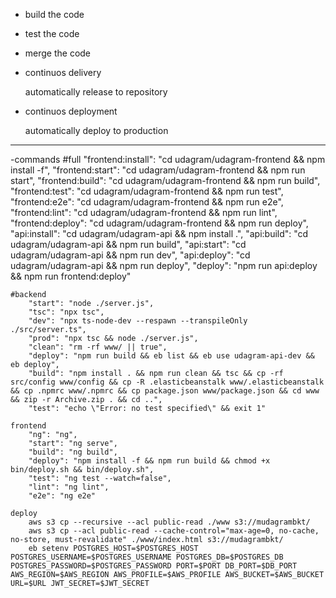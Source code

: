 - build the code


- test the code


- merge the code


- continuos delivery 

    automatically release to repository


- continuos deployment

    automatically deploy to production

*************************

-commands
    #full
        "frontend:install": "cd udagram/udagram-frontend && npm install -f",
        "frontend:start": "cd udagram/udagram-frontend && npm run start",
        "frontend:build": "cd udagram/udagram-frontend && npm run build",
        "frontend:test": "cd udagram/udagram-frontend && npm run test",
        "frontend:e2e": "cd udagram/udagram-frontend && npm run e2e",
        "frontend:lint": "cd udagram/udagram-frontend && npm run lint",
        "frontend:deploy": "cd udagram/udagram-frontend && npm run deploy",
        "api:install": "cd udagram/udagram-api && npm install .",
        "api:build": "cd udagram/udagram-api && npm run build",
        "api:start": "cd udagram/udagram-api && npm run dev",
        "api:deploy": "cd udagram/udagram-api && npm run deploy",
        "deploy": "npm run api:deploy && npm run frontend:deploy"


    #backend 
        "start": "node ./server.js",
        "tsc": "npx tsc",
        "dev": "npx ts-node-dev --respawn --transpileOnly ./src/server.ts",
        "prod": "npx tsc && node ./server.js",
        "clean": "rm -rf www/ || true",
        "deploy": "npm run build && eb list && eb use udagram-api-dev && eb deploy",
        "build": "npm install . && npm run clean && tsc && cp -rf src/config www/config && cp -R .elasticbeanstalk www/.elasticbeanstalk && cp .npmrc www/.npmrc && cp package.json www/package.json && cd www && zip -r Archive.zip . && cd ..",
        "test": "echo \"Error: no test specified\" && exit 1"

    frontend
        "ng": "ng",
        "start": "ng serve",
        "build": "ng build",
        "deploy": "npm install -f && npm run build && chmod +x bin/deploy.sh && bin/deploy.sh",
        "test": "ng test --watch=false",
        "lint": "ng lint",
        "e2e": "ng e2e"

    deploy
        aws s3 cp --recursive --acl public-read ./www s3://mudagrambkt/
        aws s3 cp --acl public-read --cache-control="max-age=0, no-cache, no-store, must-revalidate" ./www/index.html s3://mudagrambkt/
        eb setenv POSTGRES_HOST=$POSTGRES_HOST POSTGRES_USERNAME=$POSTGRES_USERNAME POSTGRES_DB=$POSTGRES_DB POSTGRES_PASSWORD=$POSTGRES_PASSWORD PORT=$PORT DB_PORT=$DB_PORT AWS_REGION=$AWS_REGION AWS_PROFILE=$AWS_PROFILE AWS_BUCKET=$AWS_BUCKET URL=$URL JWT_SECRET=$JWT_SECRET

    